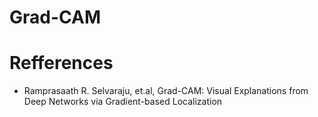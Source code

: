 # Grad-CAM

# Refferences
* Ramprasaath R. Selvaraju, et.al,  Grad-CAM: Visual Explanations from Deep Networks via Gradient-based Localization

